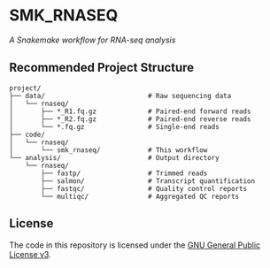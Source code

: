 # SMK_RNASEQ

*A Snakemake workflow for RNA-seq analysis*

## Recommended Project Structure

```
project/
├── data/                          # Raw sequencing data
│   └── rnaseq/
│       ├── *_R1.fq.gz             # Paired-end forward reads
│       ├── *_R2.fq.gz             # Paired-end reverse reads
│       └── *.fq.gz                # Single-end reads
├── code/
│   └── rnaseq/
│       └── smk_rnaseq/            # This workflow
└── analysis/                      # Output directory
    └── rnaseq/
        ├── fastp/                 # Trimmed reads
        ├── salmon/                # Transcript quantification
        ├── fastqc/                # Quality control reports
        └── multiqc/               # Aggregated QC reports
```

## License

The code in this repository is licensed under the [GNU General Public License v3](http://www.gnu.org/licenses/gpl-3.0.html).
